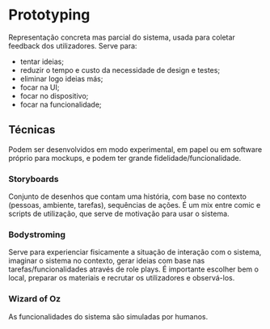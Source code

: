 # Prototyping

Representação concreta mas parcial do sistema, usada para coletar feedback dos utilizadores. Serve para:

- tentar ideias;
- reduzir o tempo e custo da necessidade de design e testes;
- eliminar logo ideias más;
- focar na UI;
- focar no dispositivo;
- focar na funcionalidade; 

## Técnicas

Podem ser desenvolvidos em modo experimental, em papel ou em software próprio para mockups, e podem ter grande fidelidade/funcionalidade.

### Storyboards

Conjunto de desenhos que contam uma história, com base no contexto (pessoas, ambiente, tarefas), sequências de ações. É um mix entre comic e scripts de utilização, que serve de motivação para usar o sistema.

### Bodystroming

Serve para experienciar fisicamente a situação de interação com o sistema, imaginar o sistema no contexto, gerar ideias com base nas tarefas/funcionalidades através de role plays. É importante escolher bem o local, preparar os materiais e recrutar os utilizadores e observá-los.

### Wizard of Oz

As funcionalidades do sistema são simuladas por humanos.

